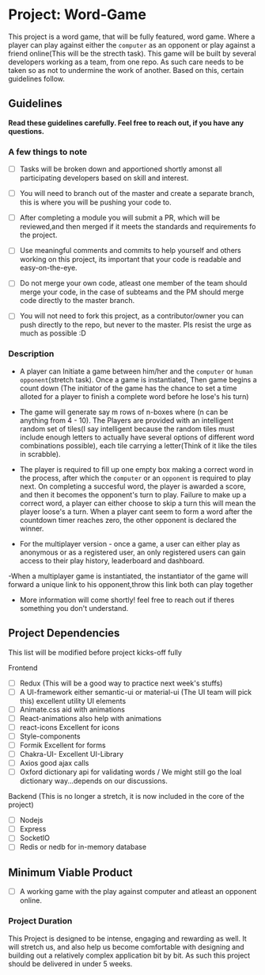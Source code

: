 # Project: Word-Game 

This project is a word game, that will be fully featured, word game. Where a player can play against either the `computer` as an opponent or play against a friend online(This will be the strecth task). This game will be built by several developers working as a team, from one repo. As such care needs to be taken so as not to undermine the work of another. Based on this, certain guidelines follow.

## Guidelines

**Read these guidelines carefully. Feel free to reach out, if you have any questions.**

### A few things to note

- [ ] Tasks will be broken down and apportioned shortly amonst all participating developers based on skill and interest.
- [ ] You will need to branch out of the master and create a separate branch, this is where you will be pushing your code to.
- [ ] After completing a module you will submit a PR, which will be reviewed,and then merged if it meets the standards and requirements fo the project.
- [ ] Use meaningful comments and commits to help yourself and others working on this project, its important that your code is readable and easy-on-the-eye.
- [ ] Do not merge your own code, atleast one member of the team should merge your code, in the case of subteams and the PM should merge code directly to the master branch.
- [ ] You will not need to fork this project, as a contributor/owner you can push directly to the repo, but never to the master. Pls resist the urge as much as possible :D



### Description
- A player can Initiate a game between him/her and the  `computer` or `human opponent`(stretch task). Once a game is instantiated, Then game  begins a count down (The initiator of the game has the chance to set a time alloted for a player to finish a complete word before he lose's his turn)
- The game will generate say m rows of n-boxes where (n can be anything  from 4 - 10). The Players are provided with an intelligent random set of tiles(I say intelligent because the random tiles must include enough letters to actually have several options of different word combinations possible), each tile carrying a letter(Think of it like the tiles in scrabble). 
- The player is required to fill up one empty box making a correct word in the process, after which the `computer` or an `opponent` is required to play next. On completing a succesful word, the player is awarded a score, and then it becomes the opponent's turn to play. Failure to make up a correct word, a player can either choose to skip a turn this will mean the player loose's a turn. When a player cant seem to form a word after the countdown timer reaches zero, the other opponent is declared the winner.

- For the multiplayer version - once a game, a user can either play as anonymous or as a registered user, an only registered users can gain access to their play history, leaderboard and dashboard.

-When a multiplayer game is instantiated, the instantiator of the game will forward a unique link to his opponent,throw this link both can play together

- More information will come shortly! feel free to reach out if theres something you don't understand.

## Project Dependencies

This list will be modified before project kicks-off fully

Frontend

- [ ] Redux (This will be a good way to practice next week's stuffs)
- [ ] A UI-framework either semantic-ui or material-ui (The UI team will pick this) excellent utility UI elements
- [ ] Animate.css aid with animations
- [ ] React-animations also help with animations
- [ ] react-icons Excellent for icons
- [ ] Style-components
- [ ] Formik  Excellent for forms
- [ ] Chakra-UI- Excellent UI-Library  
- [ ] Axios good ajax calls
- [ ] Oxford dictionary api for validating words / We might still go the loal dictionary way...depends on our discussions.

Backend (This is no longer a stretch, it is now included in the core of the project)

- [ ] Nodejs
- [ ] Express
- [ ] SocketIO
- [ ] Redis or nedb for in-memory database

## Minimum Viable Product

- [ ] A working game with the play against computer and atleast an opponent online.

### Project Duration

This Project is designed to be intense, engaging and rewarding as well. It will stretch us, and also help us become comfortable with designing and building out a relatively complex application bit by bit. As such this project should be delivered in under 5 weeks.




